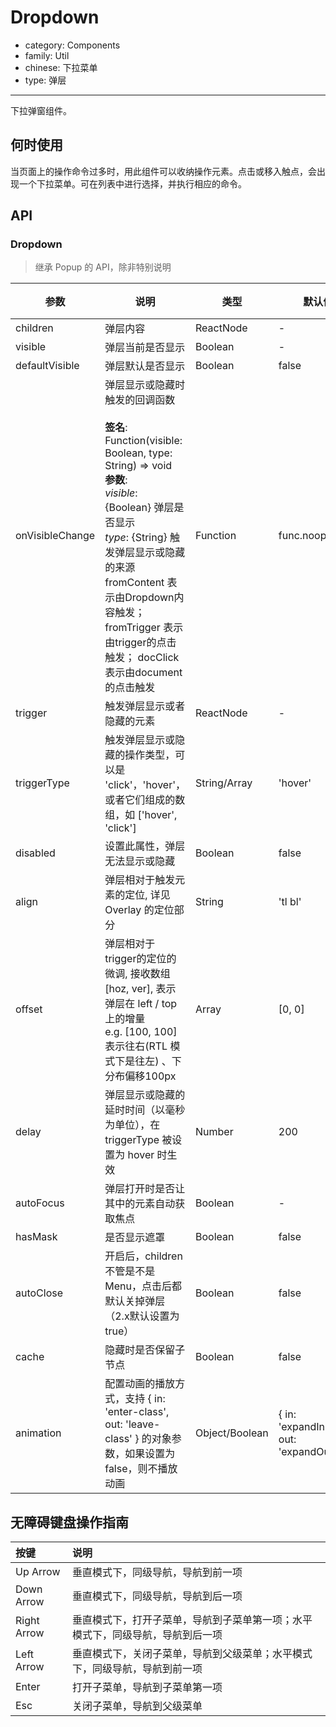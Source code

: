 # Dropdown

-   category: Components
-   family: Util
-   chinese: 下拉菜单
-   type: 弹层

---

下拉弹窗组件。

## 何时使用

当页面上的操作命令过多时，用此组件可以收纳操作元素。点击或移入触点，会出现一个下拉菜单。可在列表中进行选择，并执行相应的命令。

## API

### Dropdown

> 继承 Popup 的 API，除非特别说明

| 参数              | 说明                                                                                                                                                                                                                                                | 类型             | 默认值                                        | 版本支持 |
| --------------- | ------------------------------------------------------------------------------------------------------------------------------------------------------------------------------------------------------------------------------------------------- | -------------- | ------------------------------------------ | ---- |
| children        | 弹层内容                                                                                                                                                                                                                                              | ReactNode      | -                                          |      |
| visible         | 弹层当前是否显示                                                                                                                                                                                                                                          | Boolean        | -                                          |      |
| defaultVisible  | 弹层默认是否显示                                                                                                                                                                                                                                          | Boolean        | false                                      |      |
| onVisibleChange | 弹层显示或隐藏时触发的回调函数<br><br>**签名**:<br>Function(visible: Boolean, type: String) => void<br>**参数**:<br>_visible_: {Boolean} 弹层是否显示<br>_type_: {String} 触发弹层显示或隐藏的来源 fromContent 表示由Dropdown内容触发； fromTrigger 表示由trigger的点击触发； docClick 表示由document的点击触发 | Function       | func.noop                                  |      |
| trigger         | 触发弹层显示或者隐藏的元素                                                                                                                                                                                                                                     | ReactNode      | -                                          |      |
| triggerType     | 触发弹层显示或隐藏的操作类型，可以是 'click'，'hover'，或者它们组成的数组，如 ['hover', 'click']                                                                                                                                                                                 | String/Array   | 'hover'                                    |      |
| disabled        | 设置此属性，弹层无法显示或隐藏                                                                                                                                                                                                                                   | Boolean        | false                                      |      |
| align           | 弹层相对于触发元素的定位, 详见 Overlay 的定位部分                                                                                                                                                                                                                    | String         | 'tl bl'                                    |      |
| offset          | 弹层相对于trigger的定位的微调, 接收数组[hoz, ver], 表示弹层在 left / top 上的增量<br>e.g. [100, 100] 表示往右(RTL 模式下是往左) 、下分布偏移100px                                                                                                                                         | Array          | [0, 0]                                     |      |
| delay           | 弹层显示或隐藏的延时时间（以毫秒为单位），在 triggerType 被设置为 hover 时生效                                                                                                                                                                                                 | Number         | 200                                        |      |
| autoFocus       | 弹层打开时是否让其中的元素自动获取焦点                                                                                                                                                                                                                               | Boolean        | -                                          |      |
| hasMask         | 是否显示遮罩                                                                                                                                                                                                                                            | Boolean        | false                                      |      |
| autoClose       | 开启后，children 不管是不是Menu，点击后都默认关掉弹层（2.x默认设置为true）                                                                                                                                                                                                   | Boolean        | false                                      | 1.23 |
| cache           | 隐藏时是否保留子节点                                                                                                                                                                                                                                        | Boolean        | false                                      |      |
| animation       | 配置动画的播放方式，支持 { in: 'enter-class', out: 'leave-class' } 的对象参数，如果设置为 false，则不播放动画                                                                                                                                                                   | Object/Boolean | { in: 'expandInDown', out: 'expandOutUp' } |      |

## 无障碍键盘操作指南

| 按键          | 说明                                      |
| :---------- | :-------------------------------------- |
| Up Arrow    | 垂直模式下，同级导航，导航到前一项                       |
| Down Arrow  | 垂直模式下，同级导航，导航到后一项                       |
| Right Arrow | 垂直模式下，打开子菜单，导航到子菜单第一项；水平模式下，同级导航，导航到后一项 |
| Left Arrow  | 垂直模式下，关闭子菜单，导航到父级菜单；水平模式下，同级导航，导航到前一项   |
| Enter       | 打开子菜单，导航到子菜单第一项                         |
| Esc         | 关闭子菜单，导航到父级菜单                           |
